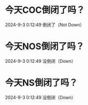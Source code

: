 # 今天COC倒闭了吗？

2024-9-3 0:12:49 倒闭了（Not Down）

# 今天NOS倒闭了吗？

2024-9-3 0:12:49 没倒闭（Down）

# 今天NS倒闭了吗？

2024-9-3 0:12:49 没倒闭（Down）

